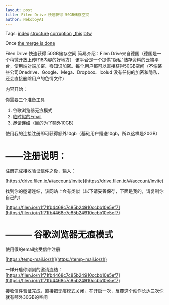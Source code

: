 ```yaml
---
layout: post
title: Filen Drive 快速获得 50GB储存空间
author: NekoboyAI
---
```


Tags: [index](#index) [structure](#structure) [corruption](#facebook) [_this](#epiphany) [btw](#btw)

Once [the merge is done](http://mfp19.github.io/2016/01/01/Standing.html) 

Filen Drive 快速获得 50GB储存空间
简易介绍：Filen Drive来自德国（德国是一个稍微开放上传R18内容的好地方）
该平台是一个提供"隐私"储存资料的云端平台，使用端对端加密、零知识加密。每个用户都可以直接获得50GB空间（不像某些公司Onedrive、Google、Mega、Dropbox、Icolud 没有任何的加密和隐私，还会直接删除用户的色情文件)

内容开始：

你需要三个准备工具

1. 谷歌浏览器无痕模式
2. [临时假的Email ](https://temp-mail.io/zh)
3. [邀请连结](https://filen.io/r/1f71fb4468c7c85b24910ccbb10e5ef7)（目的为了额外10GB）


使用我的连接注册即可获得额外10gb（基础用户赠送10gb，所以这样是20GB）

# ——注册说明：

注册完成接收验证信件之後，输入：

[https://drive.filen.io/#/account/invite](https://drive.filen.io/#/account/invite)

找到你的邀请连结，该网站上会有类似（以下请妥善保存，下面是我的，请复制你自己的）

[https://filen.io/r/1f71fb4468c7c85b24910ccbb10e5ef7](https://filen.io/r/1f71fb4468c7c85b24910ccbb10e5ef7)

# ——— 谷歌浏览器无痕模式

使用假的email接受信件注册

 [https://temp-mail.io/zh](https://temp-mail.io/zh)

一样开启你刚刚的邀请连结：
[https://filen.io/r/1f71fb4468c7c85b24910ccbb10e5ef7](https://filen.io/r/1f71fb4468c7c85b24910ccbb10e5ef7)

接收信件验证完成，直接把无痕模式关闭，在开启一次，反覆这个动作长达三次你就有额外30GB的空间
